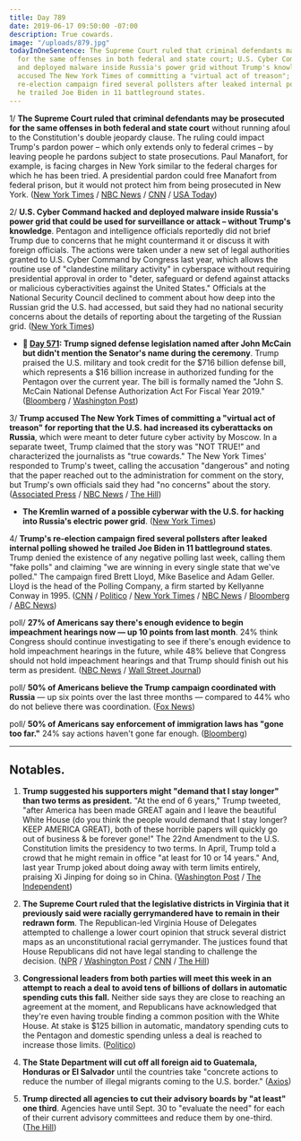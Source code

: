 ```yaml
---
title: Day 789
date: 2019-06-17 09:50:00 -07:00
description: True cowards.
image: "/uploads/879.jpg"
todayInOneSentence: The Supreme Court ruled that criminal defendants may be prosecuted
  for the same offenses in both federal and state court; U.S. Cyber Command hacked
  and deployed malware inside Russia's power grid without Trump's knowledge; Trump
  accused The New York Times of committing a "virtual act of treason"; and Trump's
  re-election campaign fired several pollsters after leaked internal polling showed
  he trailed Joe Biden in 11 battleground states.
---
```


1/ **The Supreme Court ruled that criminal defendants may be prosecuted for the same offenses in both federal and state court** without running afoul to the Constitution's double jeopardy clause. The ruling could impact Trump's pardon power – which only extends only to federal crimes – by leaving people he pardons subject to state prosecutions. Paul Manafort, for example, is facing charges in New York similar to the federal charges for which he has been tried. A presidential pardon could free Manafort from federal prison, but it would not protect him from being prosecuted in New York. ([New York Times](https://www.nytimes.com/2019/06/17/us/politics/supreme-court-double-jeopardy.html) / [NBC News](https://www.nbcnews.com/politics/supreme-court/supreme-court-declines-change-double-jeopardy-rule-case-manafort-implications-n1014771) / [CNN](https://www.cnn.com/2019/06/17/politics/supreme-court-double-jeopardy-clause-case/index.html) / [USA Today](https://www.usatoday.com/story/news/politics/2019/06/17/supreme-court-double-jeopardy-ruling-trump-associates/3268701002/))

2/ **U.S. Cyber Command hacked and deployed malware inside Russia's power grid that could be used for surveillance or attack – without Trump's knowledge**. Pentagon and intelligence officials reportedly did not brief Trump due to concerns that he might countermand it or discuss it with foreign officials. The actions were taken under a new set of legal authorities granted to U.S. Cyber Command by Congress last year, which allows the routine use of "clandestine military activity" in cyberspace without requiring presidential approval in order to "deter, safeguard or defend against attacks or malicious cyberactivities against the United States." Officials at the National Security Council declined to comment about how deep into the Russian grid the U.S. had accessed, but said they had no national security concerns about the details of reporting about the targeting of the Russian grid. ([New York Times](https://www.nytimes.com/2019/06/15/us/politics/trump-cyber-russia-grid.html))

* **📌 [Day 571](https://whatthefuckjusthappenedtoday.com/2018/08/13/day-571/): Trump signed defense legislation named after John McCain but didn't mention the Senator's name during the ceremony**. Trump praised the U.S. military and took credit for the $716 billion defense bill, which represents a $16 billion increase in authorized funding for the Pentagon over the current year. The bill is formally named the "John S. McCain National Defense Authorization Act For Fiscal Year 2019." ([Bloomberg](https://www.bloomberg.com/news/articles/2018-08-13/trump-fails-to-cite-mccain-s-name-in-signing-bill-named-for-him) / [Washington Post](https://www.washingtonpost.com/politics/trump-to-sign-defense-bill-named-after-one-of-his-leading-critics--john-mccain/2018/08/13/8dc4c1d8-9f07-11e8-8e87-c869fe70a721_story.html))

3/ **Trump accused The New York Times of committing a "virtual act of treason" for reporting that the U.S. had increased its cyberattacks on Russia**, which were meant to deter future cyber activity by Moscow. In a separate tweet, Trump claimed that the story was "NOT TRUE!" and characterized the journalists as "true cowards." The New York Times' responded to Trump's tweet, calling the accusation "dangerous" and noting that the paper reached out to the administration for comment on the story, but Trump's own officials said they had "no concerns" about the story. ([Associated Press](https://www.apnews.com/ed30a98cafa94ecab4e540ffbd16a385) / [NBC News](https://www.nbcnews.com/politics/politics-news/new-york-times-slams-trump-accusing-press-treason-dangerous-n1018026) / [The Hill](https://thehill.com/homenews/administration/448759-trump-accuses-new-york-times-of-virtual-act-of-treason-with-russia))

* **The Kremlin warned of a possible cyberwar with the U.S. for hacking into Russia's electric power grid**. ([New York Times](https://www.nytimes.com/2019/06/17/world/europe/russia-us-cyberwar-grid.html))

4/ **Trump's re-election campaign fired several pollsters after leaked internal polling showed he trailed Joe Biden in 11 battleground states**. Trump denied the existence of any negative polling last week, calling them "fake polls" and claiming "we are winning in every single state that we've polled." The campaign fired Brett Lloyd, Mike Baselice and Adam Geller. Lloyd is the head of the Polling Company, a firm started by Kellyanne Conway in 1995. ([CNN](https://www.cnn.com/2019/06/16/politics/trump-fire-campaign-pollsters-numbers-leak/index.html) / [Politico](https://www.politico.com/story/2019/06/16/trump-campaign-parts-ways-with-pollsters-after-leak-1365908) / [New York Times](https://www.nytimes.com/2019/06/16/us/politics/trump-polls.html) / [NBC News](https://www.nbcnews.com/politics/meet-the-press/trump-campaign-cutting-ties-pollsters-after-internal-numbers-leaked-n1017991) / [Bloomberg](https://www.bloomberg.com/news/articles/2019-06-16/trump-campaign-dumps-pollsters-after-low-numbers-reports-say) / [ABC News](https://abcnews.go.com/Politics/president-trumps-internal-polling-data-march-showed-joe/story?id=63718268))

poll/ **27% of Americans say there's enough evidence to begin impeachment hearings now — up 10 points from last month**. 24% think Congress should continue investigating to see if there's enough evidence to hold impeachment hearings in the future, while 48% believe that Congress should not hold impeachment hearings and that Trump should finish out his term as president. ([NBC News](https://www.nbcnews.com/politics/meet-the-press/support-impeachment-grows-among-democrats-new-nbc-news-wsj-poll-n1017751) / [Wall Street Journal](https://www.wsj.com/articles/nearly-half-of-democrats-back-impeachment-hearings-against-trump-11560690002))

poll/ **50% of Americans believe the Trump campaign coordinated with Russia** — up six points over the last three months — compared to 44% who do not believe there was coordination. ([Fox News](https://www.foxnews.com/politics/fox-news-poll-voters-doubt-impeachment-will-happen))

poll/ **50% of Americans say enforcement of immigration laws has "gone too far."** 24% say actions haven't gone far enough. ([Bloomberg](https://www.bloomberg.com/news/articles/2019-06-16/trump-has-gone-too-far-on-immigration-voters-say-in-fox-poll))

---

## Notables.

1. **Trump suggested his supporters might "demand that I stay longer" than two terms as president.** "At the end of 6 years," Trump tweeted, "after America has been made GREAT again and I leave the beautiful White House (do you think the people would demand that I stay longer? KEEP AMERICA GREAT), both of these horrible papers will quickly go out of business & be forever gone!" The 22nd Amendment to the U.S. Constitution limits the presidency to two terms. In April, Trump told a crowd that he might remain in office "at least for 10 or 14 years." And, last year Trump joked about doing away with term limits entirely, praising Xi Jinping for doing so in China. ([Washington Post](https://www.washingtonpost.com/politics/trump-says-supporters-might-demand-that-he-serve-more-than-two-terms-as-president/2019/06/16/4b6b9ae2-9041-11e9-b570-6416efdc0803_story.html?utm_term=.c922c90dd5dd) / [The Independent](https://www.independent.co.uk/news/world/americas/us-politics/trump-us-president-stay-in-office-two-terms-approval-ratings-nyt-a8961041.html?utm_source=reddit.com))

2. **The Supreme Court ruled that the legislative districts in Virginia that it previously said were racially gerrymandered have to remain in their redrawn form**. The Republican-led Virginia House of Delegates attempted to challenge a lower court opinion that struck several district maps as an unconstitutional racial gerrymander. The justices found that House Republicans did not have legal standing to challenge the decision. ([NPR](https://www.npr.org/2019/06/17/733389132/supreme-court-hands-democrats-a-win-on-racial-gerrymandering-in-virginia) / [Washington Post](https://www.washingtonpost.com/politics/courts_law/supreme-court-dismisses-challenge-to-findings-of-racial-gerrymandering-in-virginia-districts/2019/06/17/aa1f02d2-8618-11e9-98c1-e945ae5db8fb_story.html) / [CNN](https://www.cnn.com/2019/06/17/politics/supreme-court-racial-virginia-gerrymandering-case/index.html) / [The Hill](https://thehill.com/regulation/court-battles/448876-supreme-court-hands-virginia-democrats-a-win-in-gerrymandering-case))

3. **Congressional leaders from both parties will meet this week in an attempt to reach a deal to avoid tens of billions of dollars in automatic spending cuts this fall.** Neither side says they are close to reaching an agreement at the moment, and Republicans have acknowledged that they're even having trouble finding a common position with the White House. At stake is $125 billion in automatic, mandatory spending cuts to the Pentagon and domestic spending unless a deal is reached to increase those limits. ([Politico](https://www.politico.com/story/2019/06/16/white-house-congress-leaders-spending-deal-1365905))

4. **The State Department will cut off all foreign aid to Guatemala, Honduras or El Salvador** until the countries take "concrete actions to reduce the number of illegal migrants coming to the U.S. border." ([Axios](https://www.axios.com/immigration-state-department-foreign-aid-guatemala-honduras-el-salvador-a15aeabc-76bd-4586-9362-fd3db210ec50.html))

5. **Trump directed all agencies to cut their advisory boards by "at least" one third**. Agencies have until Sept. 30 to "evaluate the need" for each of their current advisory committees and reduce them by one-third. ([The Hill](https://thehill.com/regulation/energy-environment/448678-trump-directs-agencies-to-cut-advisory-boards-by-at-least-one))